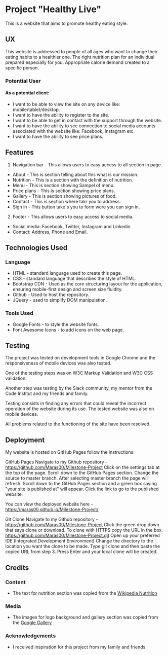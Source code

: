 # Project "Healthy Live"

This is a website that aims to promote healthy eating style.

## UX

This website is addressed to people of all ages who want to change their eating habits to a healthier one. The right nutrition plan for an individual prepared especially for you. Appropriate calorie demand created to a specific person.
 
### Potential User

#### As a potential client:
- I want to be able to view the site on any device like: mobile/tablet/desktop.
- I want to have the ability to register to the site.
- I want to be able to get in contact with the support through the website.
- I want to have the ability to see connection to social media accounts associated with the website like: Facebook, Instagram etc.
- I want to have the ability to see price plans.

## Features

1. Navigation bar - This allows users to easy access to all section in page.
- About - This is section telling about this what is our mission. 
- Nutrition - This is a section with the definition of nutrition.
- Menu - This is section showing Sampel of menu.
- Price plans - This is section showing price plans.
- Gallery - This is section showing pictures of food.
- Contact - This is section where takr you to address.
- Sign in - This button take`s you to form were you can sign in.
2. Footer - This allows users to easy access to social media.
- Social media: Facebook, Twitter, Instagram and Linkedin.
- Contact: Address, Phone and Email.

## Technologies Used

### Language

- HTML - standard language used to create this page.
- CSS - standard language that describes the style of HTML.
- Bootstrap CDN - Used as the core structuring layout for the application, ensuring mobile-first design and screen size fluidity.
- Github - Used to host the repository.
- JQuery - used to simplify DOM manipulation. 

### Tools Used

- Google Fonts - to style the website fonts.
- Font Awesome Icons - to add icons on the web page.

## Testing

The project was tested on development tools in Google Chrome and the responsiveness of mobile devices was also tested.

One of the testing steps was on W3C Markup Validation and W3C CSS validation.

Another step was testing by the Slack community, my mentor from the Code Institut and my friends and family.

Testing consists in finding any errors that could reveal the incorrect operation of the website during its use. The tested website was also on mobile devices.

All problems related to the functioning of the site have been resolved.

## Deployment

My website is hosted on GitHub Pages follow the instructions:

GitHub Pages
Navigate to my Github repository - https://github.com/Maras00/Milestone-Project
Click on the settings tab at the top of the page.
Scroll down to the GitHub Pages section.
Change the source to master branch.
After selecting master branch the page will refresh.
Scroll down to the GitHub Pages section and a green box saying "your site is published at" will appear.
Click the link to go to the published website.

You can view the deployed website here - https://maras00.github.io/Milestone-Project/

Git Clone
Navigate to my Github repository - https://github.com/Maras00/Milestone-Project
Click the green drop down that says clone or download.
To clone with HTTPS copy the URL in the box. https://github.com/Maras00/Milestone-Project.git
Open up your preferred IDE (Integrated Development Environment)
Change the directory to the location you want the clone to be made.
Type git clone and then paste the copied URL from step 3.
Press Enter and your local clone will be created.


## Credits

### Content
- The text for nutrition section was copied from the [Wikipedia Nutrition](https://en.wikipedia.org/wiki/Nutrition)

### Media
- The images for logo background and gallery section was copied from the [Google Gallery](https://www.google.ie/search?q=healthy+food&client=ms-android-huawei&sxsrf=ALeKk006R8xCGre7PocOmojHTJH1jAEphg:1588587789842&source=lnms&tbm=isch&sa=X&ved=2ahUKEwjlvqHX_pnpAhXCQxUIHXWoCqUQ_AUoAXoECA4QAw&biw=1366&bih=625) 



### Acknowledgements

- I received inspiration for this project from my family and friends.